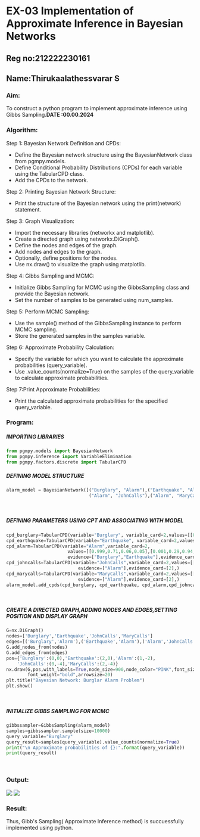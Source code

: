 # EX-03 Implementation of Approximate Inference in Bayesian Networks
## Reg no:212222230161
## Name:Thirukaalathessvarar S
### Aim: 
To construct a python program to implement approximate inference using Gibbs Sampling.**DATE :00.00.2024**
### Algorithm:
   Step 1: Bayesian Network Definition and CPDs:
    <ul> <li>Define the Bayesian network structure using the BayesianNetwork class from pgmpy.models.</li>
    <li>Define Conditional Probability Distributions (CPDs) for each variable using the TabularCPD class.</li>
    <li>Add the CPDs to the network.</li></ul>
    Step 2: Printing Bayesian Network Structure:
    <ul><li>Print the structure of the Bayesian network using the print(network) statement.</li></ul>
   Step 3: Graph Visualization:
    <ul><li>Import the necessary libraries (networkx and matplotlib).</li>
    <li>Create a directed graph using networkx.DiGraph().</li>
    <li>Define the nodes and edges of the graph.</li>
    <li>Add nodes and edges to the graph.</li>
    <li>Optionally, define positions for the nodes.</li>
    <li>Use nx.draw() to visualize the graph using matplotlib.</li></ul>
    Step 4: Gibbs Sampling and MCMC:<br>
    <ul><li>Initialize Gibbs Sampling for MCMC using the GibbsSampling class and provide the Bayesian network.</li>
    <li>Set the number of samples to be generated using num_samples.</li></ul>
    Step 5: Perform MCMC Sampling:<br>
    <ul><li>Use the sample() method of the GibbsSampling instance to perform MCMC sampling.</li>
    <li>Store the generated samples in the samples variable.</li></ul>
    Step 6: Approximate Probability Calculation:<br>
    <ul><li>Specify the variable for which you want to calculate the approximate probabilities (query_variable).</li>
    <li>Use .value_counts(normalize=True) on the samples of the query_variable to calculate approximate probabilities.</li></ul>
    Step 7:Print Approximate Probabilities:<br>
    <ul><li>Print the calculated approximate probabilities for the specified query_variable.</li></ul>
### Program:
##### IMPORTING LIBRARIES
```Python
from pgmpy.models import BayesianNetwork
from pgmpy.inference import VariableElimination
from pgmpy.factors.discrete import TabularCPD
```
##### DEFINING MODEL STRUCTURE
```Python 
alarm_model = BayesianNetwork([("Burglary", "Alarm"),("Earthquake", "Alarm"),
                               ("Alarm", "JohnCalls"),("Alarm", "MaryCalls"),])
```
<BR>

##### DEFINING PARAMETERS USING CPT AND ASSOCIATING WITH MODEL
```Python
cpd_burglary=TabularCPD(variable="Burglary", variable_card=2,values=[[0.999], [0.001]])
cpd_earthquake=TabularCPD(variable="Earthquake", variable_card=2,values=[[0.998], [0.002]])
cpd_alarm=TabularCPD(variable="Alarm",variable_card=2,
                       values=[[0.999,0.71,0.06,0.05],[0.001,0.29,0.94,0.95]],
                       evidence=["Burglary","Earthquake"],evidence_card=[2,2],)
cpd_johncalls=TabularCPD(variable="JohnCalls",variable_card=2,values=[[0.95, 0.1], [0.05, 0.9]],
                           evidence=["Alarm"],evidence_card=[2],)
cpd_marycalls=TabularCPD(variable="MaryCalls",variable_card=2,values=[[0.99, 0.3], [0.01, 0.7]],
                           evidence=["Alarm"],evidence_card=[2],)
alarm_model.add_cpds(cpd_burglary, cpd_earthquake, cpd_alarm,cpd_johncalls, cpd_marycalls)
```
<BR>

##### CREATE A DIRECTED GRAPH,ADDING NODES AND EDGES,SETTING POSITION AND DISPLAY GRAPH
```Python
G=nx.DiGraph()
nodes=['Burglary','Earthquake','JohnCalls','MaryCalls']
edges=[('Burglary','Alarm'),('Earthquake','Alarm'),('Alarm','JohnCalls'),('Alarm','MaryCalls')]
G.add_nodes_from(nodes)
G.add_edges_from(edges)
pos={'Burglary':(0,0),'Earthquake':(2,0),'Alarm':(1,-2),
    'JohnCalls':(0,-4),'MaryCalls':(2,-4)}
nx.draw(G,pos,with_labels=True,node_size=900,node_color="PINK",font_size=10,
        font_weight="bold",arrowsize=20)
plt.title("Bayesian Network: Burglar Alarm Problem")
plt.show()
```
<BR>

##### INITIALIZE GIBBS SAMPLING FOR MCMC
```Python
gibbssampler=GibbsSampling(alarm_model)
samples=gibbssampler.sample(size=10000)
query_variable="Burglary"
query_result=samples[query_variable].value_counts(normalize=True)
print("\n Approximate probabilities of {}:".format(query_variable))
print(query_result)
```
<BR>
  
### Output:
<img valign=top src="https://github.com/user-attachments/assets/efa897c1-9a05-4516-8d27-bd281fac4f05">
<img valign=top src="https://github.com/user-attachments/assets/c62c6f5c-e219-4412-b990-69222e829dfa">

### Result:
Thus, Gibb's Sampling( Approximate Inference method) is succuessfully implemented using python.
